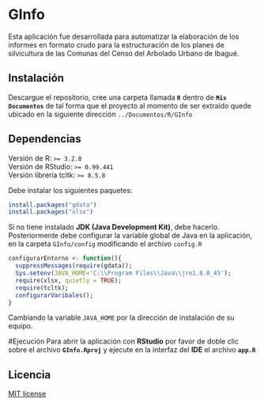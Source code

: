 # GInfo
Esta aplicación fue desarrollada para automatizar la elaboración de los informes en formato crudo para la estructuración de los planes de silvicultura de las Comunas del Censo del Arbolado Urbano de Ibagué.

## Instalación
Descargue el repositorio, cree una carpeta llamada **`R`** dentro de **`Mis Documentos`** de tal forma que el proyecto al momento de ser extraído quede ubicado en la siguiente dirección `../Documentos/R/GInfo`

## Dependencias
Versión de R: `>= 3.2.0`
<br>
Versión de RStudio: `>= 0.99.441`
<br>
Versión librería tcltk: `>= 8.5.8`

Debe instalar los siguientes paquetes:

```R
install.packages("gdata")
install.packages("xlsx")
```

Si no tiene instalado **JDK (Java Development Kit)**, debe hacerlo. Posteriormente debe configurar la variable global de Java en la aplicación, en la carpeta `GInfo/config` modificando el archivo `config.R`

```R
configurarEntorno <- function(){
  suppressMessages(require(gdata));
  Sys.setenv(JAVA_HOME='C:\\Program Files\\Java\\jre1.8.0_45');
  require(xlsx, quietly = TRUE);
  require(tcltk);
  configurarVaribales();
}
```

Cambiando la variable `JAVA_HOME` por la dirección de instalación de su equipo.

#Ejecución
Para abrir la aplicación con **RStudio** por favor de doble clic sobre el archivo **`GInfo.Rproj`** y ejecute en la interfaz del **IDE** el archivo **`app.R`**

Licencia
-------
[MIT license](http://opensource.org/licenses/MIT)